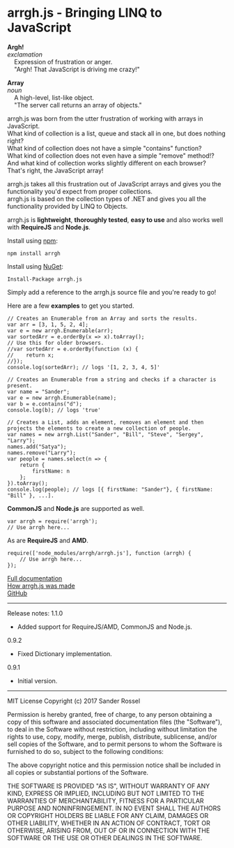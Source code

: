 # arrgh.js - Bringing LINQ to JavaScript
**Argh!**<br />
*exclamation*<br />
&nbsp;&nbsp;&nbsp;&nbsp;Expression of frustration or anger.<br />
&nbsp;&nbsp;&nbsp;&nbsp;"Argh! That JavaScript is driving me crazy!"

**Array**<br />
*noun*<br />
&nbsp;&nbsp;&nbsp;&nbsp;A high-level, list-like object.<br />
&nbsp;&nbsp;&nbsp;&nbsp;"The server call returns an array of objects."

arrgh.js was born from the utter frustration of working with arrays in JavaScript.<br />
What kind of collection is a list, queue and stack all in one, but does nothing right?<br />
What kind of collection does not have a simple "contains" function?<br />
What kind of collection does not even have a simple "remove" method!?<br />
And what kind of collection works slightly different on each browser?<br />
That's right, the JavaScript array!

arrgh.js takes all this frustration out of JavaScript arrays and gives you the functionality you'd expect from proper collections.<br />
arrgh.js is based on the collection types of .NET and gives you all the functionality provided by LINQ to Objects.

arrgh.js is **lightweight**, **thoroughly tested**, **easy to use** and also works well with **RequireJS** and **Node.js**.

Install using [npm](https://www.npmjs.com/package/arrgh):

	npm install arrgh

Install using [NuGet](https://www.nuget.org/packages/arrgh.js/):

	Install-Package arrgh.js

Simply add a reference to the arrgh.js source file and you're ready to go!

Here are a few **examples** to get you started.

~~~~
// Creates an Enumerable from an Array and sorts the results.
var arr = [3, 1, 5, 2, 4];
var e = new arrgh.Enumerable(arr);
var sortedArr = e.orderBy(x => x).toArray();
// Use this for older browsers.
//var sortedArr = e.orderBy(function (x) {
//    return x;
//});
console.log(sortedArr); // logs '[1, 2, 3, 4, 5]'
~~~~

~~~~
// Creates an Enumerable from a string and checks if a character is present.
var name = "Sander";
var e = new arrgh.Enumerable(name);
var b = e.contains("d");
console.log(b); // logs 'true'
~~~~

~~~~
// Creates a List, adds an element, removes an element and then projects the elements to create a new collection of people.
var names = new arrgh.List("Sander", "Bill", "Steve", "Sergey", "Larry");
names.add("Satya");
names.remove("Larry");
var people = names.select(n => {
    return {
        firstName: n
    };
}).toArray();
console.log(people); // logs [{ firstName: "Sander"}, { firstName: "Bill" }, ...].
~~~~

**CommonJS** and **Node.js** are supported as well.
~~~~
var arrgh = require('arrgh');
// Use arrgh here...
~~~~

As are **RequireJS** and **AMD**.
~~~~
require(['node_modules/arrgh/arrgh.js'], function (arrgh) {
	// Use arrgh here...
});
~~~~
<a href="https://sanderrossel.github.io/arrgh.js/" target="_blank">Full documentation</a><br />
<a href="https://www.codeproject.com/Articles/1157838/Arrgh-js-Bringing-LINQ-to-JavaScript" target="_blank">How arrgh.js was made</a><br />
<a href="https://github.com/SanderRossel/arrgh.js" target="_blank">GitHub</a>

---
Release notes:
1.1.0
+ Added support for RequireJS/AMD, CommonJS and Node.js.

0.9.2
+ Fixed Dictionary implementation.

0.9.1
+ Initial version.

---
MIT License
Copyright (c) 2017 Sander Rossel

Permission is hereby granted, free of charge, to any person obtaining a copy of this software and associated documentation files (the "Software"), to deal in the Software without restriction, including without limitation the rights to use, copy, modify, merge, publish, distribute, sublicense, and/or sell copies of the Software, and to permit persons to whom the Software is furnished to do so, subject to the following conditions:

The above copyright notice and this permission notice shall be included in all copies or substantial portions of the Software.

THE SOFTWARE IS PROVIDED "AS IS", WITHOUT WARRANTY OF ANY KIND, EXPRESS OR IMPLIED, INCLUDING BUT NOT LIMITED TO THE WARRANTIES OF MERCHANTABILITY, FITNESS FOR A PARTICULAR PURPOSE AND NONINFRINGEMENT. IN NO EVENT SHALL THE AUTHORS OR COPYRIGHT HOLDERS BE LIABLE FOR ANY CLAIM, DAMAGES OR OTHER LIABILITY, WHETHER IN AN ACTION OF CONTRACT, TORT OR OTHERWISE, ARISING FROM, OUT OF OR IN CONNECTION WITH THE SOFTWARE OR THE USE OR OTHER DEALINGS IN THE SOFTWARE.

